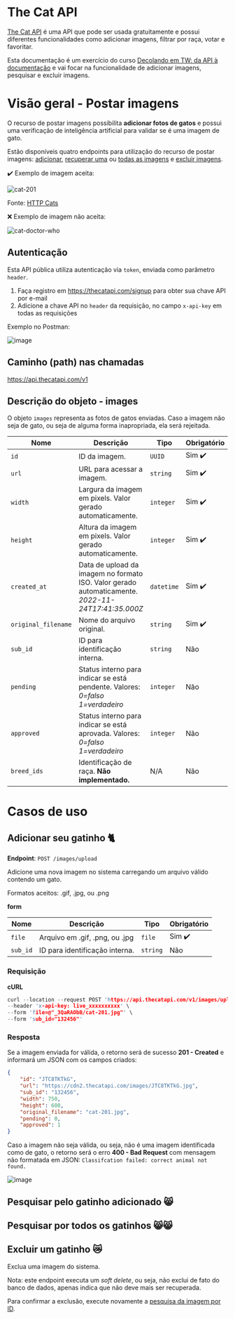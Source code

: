 # The Cat API

[The Cat API](https://thecatapi.com/) é uma API que pode ser usada gratuitamente e possui diferentes funcionalidades como adicionar imagens, filtrar por raça, votar e favoritar.

Esta documentação é um exercício do curso [Decolando em TW: da API à documentação](https://marimoreiratw.com.br/decolando-em-tw/) e vai focar na funcionalidade de adicionar imagens, pesquisar e excluir imagens.

# Visão geral - Postar imagens

O recurso de postar imagens possibilita **adicionar fotos de gatos** e possui uma verificação de inteligência artificial para validar se é uma imagem de gato.

Estão disponíveis quatro endpoints para utilização do recurso de postar imagens: [adicionar](#adicionar-seu-gatinho-cat2), [recuperar uma](pesquisar-pelo-gatinho-adicionado-smile_cat) ou [todas as imagens](pesquisar-pelo-gatinho-adicionado-smile_cat) e [excluir imagens](excluir-um-gatinho-crying_cat_face).

:heavy_check_mark: Exemplo de imagem aceita:

![cat-201](https://user-images.githubusercontent.com/39387852/205445823-a5cce237-599b-45bd-a22e-3bf5619d4c5c.jpg "Foto de um gato - Fonte: https://http.cat/201")

Fonte: [HTTP Cats](https://http.cat/201)

:x: Exemplo de imagem não aceita:

![cat-doctor-who](https://user-images.githubusercontent.com/39387852/205444849-12c2e4f6-f4c7-4662-aa1c-2c3072aa3be3.jpg "Foto de uma mulher fantasiada de gato, uma personagem do seriado Doctor Who")

## Autenticação

Esta API pública utiliza autenticação via ``token``, enviada como parâmetro ``header``.

1. Faça registro em https://thecatapi.com/signup para obter sua chave API por e-mail
2. Adicione a chave API no ``header`` da requisição, no campo ``x-api-key`` em todas as requisições

Exemplo no Postman:

![image](https://user-images.githubusercontent.com/39387852/205442726-0f62efe9-7543-4aa2-b301-6b94865a7eaf.png)

## Caminho (path) nas chamadas

https://api.thecatapi.com/v1

## Descrição do objeto - images

O objeto `images` representa as fotos de gatos enviadas. Caso a imagem não seja de gato, ou seja de alguma forma inapropriada, ela será rejeitada.

| Nome | Descrição | Tipo | Obrigatório |
|------|-----------|------|-------------|
| `id` | ID da imagem. | `UUID` | Sim :heavy_check_mark: |
| `url` | URL para acessar a imagem. | `string` | Sim :heavy_check_mark: |
| `width` | Largura da imagem em pixels. Valor gerado automaticamente. | `integer` | Sim :heavy_check_mark: |
| `height` | Altura da imagem em pixels. Valor gerado automaticamente. | `integer` | Sim :heavy_check_mark: |
| `created_at` | Data de upload da imagem no formato ISO. Valor gerado automaticamente. <br>*2022-11-24T17:41:35.000Z* | `datetime` | Sim :heavy_check_mark: | 
| `original_filename` | Nome do arquivo original. | `string` | Sim :heavy_check_mark: | 
| `sub_id` | ID para identificação interna. | `string` | Não |
| `pending` | Status interno para indicar se está pendente. Valores:<br>*0=falso<br>1=verdadeiro* | `integer` | Não | 
| `approved` | Status interno para indicar se está aprovada. Valores:<br>*0=falso<br>1=verdadeiro* | `integer` | Não | 
| `breed_ids` | Identificação de raça. **Não implementado.** | N/A | Não | 

# Casos de uso

## Adicionar seu gatinho :cat2:

**Endpoint**: ``POST /images/upload``

Adicione uma nova imagem no sistema carregando um arquivo válido contendo um gato.

Formatos aceitos: .gif, .jpg, ou .png

**form**

| Nome | Descrição | Tipo | Obrigatório |
|------|-----------|------|-------------|
| `file` | Arquivo em .gif, .png, ou .jpg | `file` | Sim :heavy_check_mark: |
| `sub_id` | ID para identificação interna. | `string` | Não |

### Requisição

**cURL**

```c
curl --location --request POST 'https://api.thecatapi.com/v1/images/upload' \
--header 'x-api-key: live_xxxxxxxxxx' \
--form 'file=@"_3QaRAObB/cat-201.jpg"' \
--form 'sub_id="132456"'
```

### Resposta

Se a imagem enviada for válida, o retorno será de sucesso **201 - Created** e informará um JSON com os campos criados:

```json
{
    "id": "JTC8TKTkG",
    "url": "https://cdn2.thecatapi.com/images/JTC8TKTkG.jpg",
    "sub_id": "132456",
    "width": 750,
    "height": 600,
    "original_filename": "cat-201.jpg",
    "pending": 0,
    "approved": 1
}
```` 

Caso a imagem não seja válida, ou seja, não é uma imagem identificada como de gato, o retorno será o erro **400 - Bad Request** com mensagem não formatada em JSON: ``Classifcation failed: correct animal not found.``

![image](https://user-images.githubusercontent.com/39387852/205445104-ca2484e1-7de1-4121-9b13-ddabf68d8564.png "Tela do Postman mostrando a requisição e o retorno com erro 400 Bad Request")

## Pesquisar pelo gatinho adicionado :smile_cat:



## Pesquisar por todos os gatinhos :smile_cat::smile_cat:


## Excluir um gatinho :crying_cat_face:

Exclua uma imagem do sistema.

Nota: este endpoint executa um *soft delete*, ou seja, não exclui de fato do banco de dados, apenas indica que não deve mais ser recuperada.

Para confirmar a exclusão, execute novamente a [pesquisa da imagem por ID](pesquisar-pelo-gatinho-adicionado-smile_cat).
